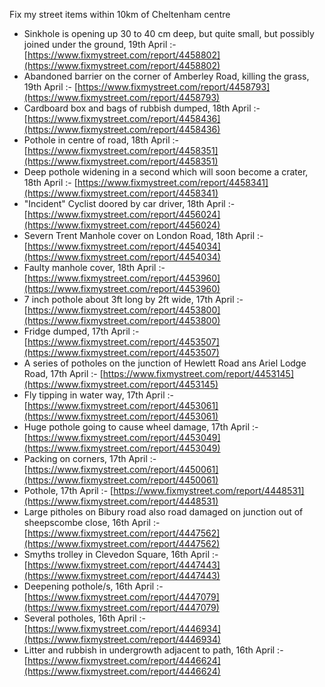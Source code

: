 Fix my street items within 10km of Cheltenham centre

<!-- fix_marker starts -->

- Sinkhole is opening up 30 to 40 cm deep, but quite small, but possibly joined under the ground, 19th April :- [https://www.fixmystreet.com/report/4458802](https://www.fixmystreet.com/report/4458802)
- Abandoned barrier on the corner of Amberley Road, killing the grass, 19th April :- [https://www.fixmystreet.com/report/4458793](https://www.fixmystreet.com/report/4458793)
- Cardboard box and bags of rubbish dumped, 18th April :- [https://www.fixmystreet.com/report/4458436](https://www.fixmystreet.com/report/4458436)
- Pothole in centre of road, 18th April :- [https://www.fixmystreet.com/report/4458351](https://www.fixmystreet.com/report/4458351)
- Deep pothole widening in a second which will soon become a crater, 18th April :- [https://www.fixmystreet.com/report/4458341](https://www.fixmystreet.com/report/4458341)
- "Incident" Cyclist doored by car driver, 18th April :- [https://www.fixmystreet.com/report/4456024](https://www.fixmystreet.com/report/4456024)
- Severn Trent Manhole cover on London Road, 18th April :- [https://www.fixmystreet.com/report/4454034](https://www.fixmystreet.com/report/4454034)
- Faulty manhole cover, 18th April :- [https://www.fixmystreet.com/report/4453960](https://www.fixmystreet.com/report/4453960)
- 7 inch pothole about 3ft long by 2ft wide, 17th April :- [https://www.fixmystreet.com/report/4453800](https://www.fixmystreet.com/report/4453800)
- Fridge dumped, 17th April :- [https://www.fixmystreet.com/report/4453507](https://www.fixmystreet.com/report/4453507)
- A series of potholes on the junction of Hewlett Road ans Ariel Lodge Road, 17th April :- [https://www.fixmystreet.com/report/4453145](https://www.fixmystreet.com/report/4453145)
- Fly tipping in water way, 17th April :- [https://www.fixmystreet.com/report/4453061](https://www.fixmystreet.com/report/4453061)
- Huge pothole going to cause wheel damage, 17th April :- [https://www.fixmystreet.com/report/4453049](https://www.fixmystreet.com/report/4453049)
- Packing on corners, 17th April :- [https://www.fixmystreet.com/report/4450061](https://www.fixmystreet.com/report/4450061)
- Pothole, 17th April :- [https://www.fixmystreet.com/report/4448531](https://www.fixmystreet.com/report/4448531)
- Large pitholes on Bibury road also road damaged on junction out of sheepscombe close, 16th April :- [https://www.fixmystreet.com/report/4447562](https://www.fixmystreet.com/report/4447562)
- Smyths trolley in Clevedon Square, 16th April :- [https://www.fixmystreet.com/report/4447443](https://www.fixmystreet.com/report/4447443)
- Deepening pothole/s, 16th April :- [https://www.fixmystreet.com/report/4447079](https://www.fixmystreet.com/report/4447079)
- Several potholes, 16th April :- [https://www.fixmystreet.com/report/4446934](https://www.fixmystreet.com/report/4446934)
- Litter and rubbish in undergrowth adjacent to path, 16th April :- [https://www.fixmystreet.com/report/4446624](https://www.fixmystreet.com/report/4446624)

<!-- fix_marker ends -->